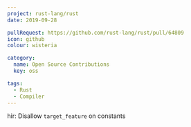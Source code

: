 ```yaml
---
project: rust-lang/rust
date: 2019-09-28

pullRequest: https://github.com/rust-lang/rust/pull/64809
icon: github
colour: wisteria

category:
  name: Open Source Contributions
  key: oss

tags:
  - Rust
  - Compiler
---
```

hir: Disallow `target_feature` on constants
